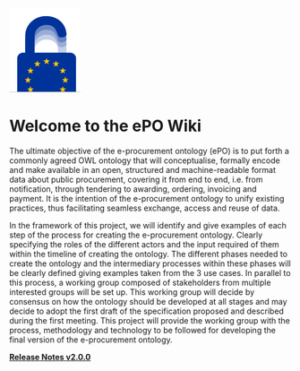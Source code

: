 ![](https://github.com/eprocurementontology/eprocurementontology.github.io/blob/master/images/EuropaUnlocked.PNG) 
# Welcome to the ePO Wiki

The ultimate objective of the e-procurement ontology (ePO) is to put forth a commonly agreed OWL ontology that will conceptualise, formally encode and make available in an open, structured and machine-readable format data about public procurement, covering it from end to end, i.e. from notification, through tendering to awarding, ordering, invoicing and payment. It is the intention of the e-procurement ontology to unify existing practices, thus facilitating seamless exchange, access and reuse of data.

In the framework of this project, we will identify and give examples of each step of the process for creating the e-procurement ontology. Clearly specifying the roles of the different actors and the input required of them within the timeline of creating the ontology. The different phases needed to create the ontology and the intermediary processes within these phases will be clearly defined giving examples taken from the 3 use cases. In parallel to this process, a working group composed of stakeholders from multiple interested groups will be set up. This working group will decide by consensus on how the ontology should be developed at all stages and may decide to adopt the first draft of the specification proposed and described during the first meeting. This project will provide the working group with the process, methodology and technology to be followed for developing the final version of the e-procurement ontology.

[**Release Notes v2.0.0**](https://eprocurementontology.github.io/release_notes.html#version-2-0-0-2018)